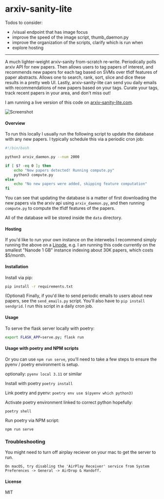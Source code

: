 # arxiv-sanity-lite

Todos to consider:

- /visual endpoint that has image focus
- improve the speed of the image script, thumb_daemon.py
- improve the organization of the scripts, clarify which is run when
- explore hosting

---

A much lighter-weight arxiv-sanity from-scratch re-write. Periodically polls arxiv API for new papers. Then allows users to tag papers of interest, and recommends new papers for each tag based on SVMs over tfidf features of paper abstracts. Allows one to search, rank, sort, slice and dice these results in a pretty web UI. Lastly, arxiv-sanity-lite can send you daily emails with recommendations of new papers based on your tags. Curate your tags, track recent papers in your area, and don't miss out!

I am running a live version of this code on [arxiv-sanity-lite.com](https://arxiv-sanity-lite.com).

![Screenshot](screenshot.jpg)

#### Overview

To run this locally I usually run the following script to update the database with any new papers. I typically schedule this via a periodic cron job:

```bash
#!/bin/bash

python3 arxiv_daemon.py --num 2000

if [ $? -eq 0 ]; then
    echo "New papers detected! Running compute.py"
    python3 compute.py
else
    echo "No new papers were added, skipping feature computation"
fi
```

You can see that updating the database is a matter of first downloading the new papers via the arxiv api using `arxiv_daemon.py`, and then running `compute.py` to compute the tfidf features of the papers.

All of the database will be stored inside the `data` directory.

#### Hosting

If you'd like to run your own instance on the interwebs I recommend simply running the above on a [Linode](https://www.linode.com), e.g. I am running this code currently on the smallest "Nanode 1 GB" instance indexing about 30K papers, which costs $5/month.

#### Installation

Install via pip:

```bash
pip install -r requirements.txt
```

(Optional) Finally, if you'd like to send periodic emails to users about new papers, see the `send_emails.py` script. You'll also have to `pip install sendgrid`. I run this script in a daily cron job.

#### Usage

To serve the flask server locally with poetry:

```bash
export FLASK_APP=serve.py; flask run
```

#### Usage with poetry and NPM scripts

Or you can use `npm run serve`, you'll need to take a few steps to ensure the pyenv / poetry environment is setup.

optionally: `pyenv local 3.11` or similar

Install with poetry `poetry install`

Link poetry and pyenv: `poetry env use $(pyenv which python3)`

Activate poetry environment linked to correct python hopefully:

`poetry shell`

Run poetry via NPM script:

`npm run serve`

### Troubleshooting

You might need to turn off airplay reciever on your mac to get the server to run.

`On macOS, try disabling the 'AirPlay Receiver' service from System Preferences -> General -> AirDrop & Handoff.`

#### License

MIT

```

```

